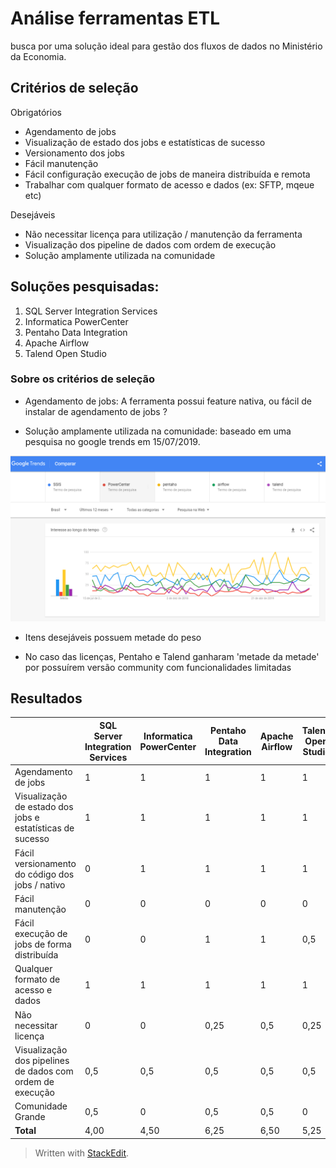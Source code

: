 # Análise ferramentas ETL

busca por uma solução ideal para gestão dos fluxos de dados no Ministério da Economia.

## Critérios de seleção

Obrigatórios
* Agendamento de jobs
* Visualização de estado dos jobs e estatísticas de sucesso
* Versionamento dos jobs
* Fácil manutenção
* Fácil configuração execução de jobs de maneira distribuída e remota
* Trabalhar com qualquer formato de acesso e dados (ex: SFTP, mqeue etc)

Desejáveis
* Não necessitar licença para utilização / manutenção da ferramenta
* Visualização dos pipeline de dados com ordem de execução
* Solução amplamente utilizada na comunidade

## Soluções pesquisadas:

1. SQL Server Integration Services
2. Informatica PowerCenter
3. Pentaho Data Integration
4. Apache Airflow
5. Talend Open Studio

### Sobre os critérios de seleção

-   Agendamento de jobs: A ferramenta possui feature nativa, ou fácil de instalar de agendamento de jobs ?

 - Solução amplamente utilizada na comunidade: baseado em uma pesquisa no google trends em 15/07/2019.

![google-trends](https://raw.githubusercontent.com/chris-redfield/etl-me/master/img/google-trends-etl.PNG)

- Itens desejáveis possuem metade do peso

- No caso das licenças, Pentaho e Talend ganharam 'metade da metade' por possuírem versão community com funcionalidades limitadas 

## Resultados

|                                                           | SQL Server Integration Services | Informatica PowerCenter | Pentaho Data Integration | Apache Airflow | Talend Open Studio |
|-----------------------------------------------------------|---------------------------------|-------------------------|--------------------------|----------------|--------------------|
| Agendamento de jobs                                       | 1                               | 1                       | 1                        | 1              | 1                  |
| Visualização de estado dos jobs e estatísticas de sucesso | 1                               | 1                       | 1                        | 1              | 1                  |
| Fácil versionamento do código dos jobs / nativo           | 0                               | 1                       | 1                        | 1              | 1                  |
| Fácil manutenção                                          | 0                               | 0                       | 0                        | 0              | 0                  |
| Fácil execução de jobs de forma distribuída               | 0                               | 0                       | 1                        | 1              | 0,5                |
| Qualquer formato de acesso e dados                        | 1                               | 1                       | 1                        | 1              | 1                  |
| Não necessitar licença                                    | 0                               | 0                       | 0,25                     | 0,5            | 0,25               |
| Visualização dos pipelines de dados com ordem de execução | 0,5                             | 0,5                     | 0,5                      | 0,5            | 0,5                |
| Comunidade Grande                                         | 0,5                             | 0                       | 0,5                      | 0,5            | 0                  |
| __Total__                                                     | 4,00                            | 4,50                    | 6,25                     | 6,50           | 5,25               



> Written with [StackEdit](https://stackedit.io/).
